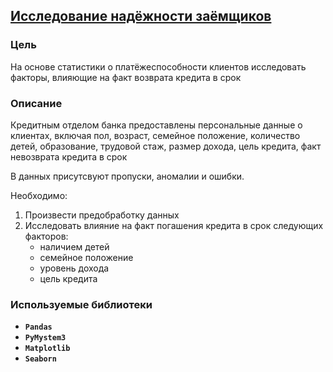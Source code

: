 ## [Исследование надёжности заёмщиков](https://nbviewer.org/github/hairymax/Yandex.Practicum.DataScience/blob/main/01%20%D0%98%D1%81%D1%81%D0%BB%D0%B5%D0%B4%D0%BE%D0%B2%D0%B0%D0%BD%D0%B8%D0%B5%20%D0%BD%D0%B0%D0%B4%D1%91%D0%B6%D0%BD%D0%BE%D1%81%D1%82%D0%B8%20%D0%B7%D0%B0%D1%91%D0%BC%D1%89%D0%B8%D0%BA%D0%BE%D0%B2/project1.ipynb)

### Цель

На основе статистики о платёжеспособности клиентов исследовать факторы, влияющие на факт возврата кредита в срок

### Описание

Кредитным отделом банка предоставлены персональные данные о клиентах, включая пол, возраст, семейное положение, количество детей, образование, трудовой стаж, размер дохода, цель кредита, факт невозврата кредита в срок

В данных присутсвуют пропуски, аномалии и ошибки. 

Необходимо:
1. Произвести предобработку данных
2. Исследовать влияние на факт погашения кредита в срок следующих факторов:
   - наличием детей
   - семейное положение
   - уровень дохода
   - цель кредита

### Используемые библиотеки
- **`Pandas`**
- **`PyMystem3`**
- **`Matplotlib`**
- **`Seaborn`**

